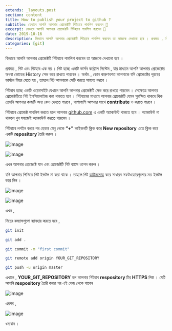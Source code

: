 ```yaml
---
extends: _layouts.post
section: content
title: How to publish your project to github ?
subtitle: যেভাবে আপনি আপনার প্রোজেক্টটি গিটহাবে পাবলিশ করবেন 👀
excerpt: যেভাবে আপনি আপনার প্রোজেক্টটি গিটহাবে পাবলিশ করবেন 👀
date: 2019-10-16
description: কিভাবে আপনি আপনার প্রোজেক্টটি গিটহাবে পাবলিশ করবেন তা আজকে দেখানো হবে । প্রথমত , গিট এবং গিটহাব এক নয় । গিট হচ্ছে একটি ভার্সন কন্ট্রোল সিস্টেম , যার মাধ্যমে আপনি আপনার প্রোজেক্টের অথবা কোডের History সেভ করে রাখতে পারবেন ।
categories: [git]
---
```


কিভাবে আপনি আপনার প্রোজেক্টটি গিটহাবে পাবলিশ করবেন তা আজকে দেখানো হবে ।

প্রথমত , গিট এবং গিটহাব এক নয় । গিট হচ্ছে একটি ভার্সন কন্ট্রোল সিস্টেম , যার মাধ্যমে আপনি আপনার প্রোজেক্টের অথবা কোডের History সেভ করে রাখতে পারবেন । অর্থাৎ , কোন কারুণবশত আপনাকে যদি প্রোজেক্টের পূরবের ভার্সনে ফিরে যেতে হয় , তাহলে গিট আপনাকে সেটি করতে সাহায্য করবে ।

গিটহাব হচ্ছে একটি ওয়েবসাইট যেখানে আপনি আপনার প্রোজেক্টটি সেভ করে রাখতে পারবেন । সেক্ষেত্রে আপনার প্রোজেক্টটিতে গিট ইনসিয়ালাইজ করা থাকতে হবে । গিটহাবের মাধ্যমে আপনার প্রোজেক্টটি যেমন সুরক্ষিত থাকবে থিক তেমনি আপনার কাজটি অন্য কেও দেখতে পারবে , পাশাপাশি আপনার সাথে **contribute** ও করতে পারবে ।

গিটহাবে প্রোজেক্ট পাবলিশ করতে হলে আপনার [github.com](https://github.com) এ একটি অ্যাকাউন্ট থাকতে হবে । অ্যাকাউন্ট না থাকলে খুব সহজেই অ্যাকাউন্ট করতে পারবেন ।

গিটহাবে লগইন করার পর হেডার মেনু থেকে **“+”** আইকনটি ক্লিক করে **New repository** এতে ক্লিক করে একটি **repository** তৈরি করুন ।

![image](../images/publish-project-github-1.png)

![image](../images/publish-project-github-2.png)

এখন আপনার প্রোজেক্টে যান এবং প্রোজেক্টটি গিট ব্যাসে ওপেন করুন ।

যদি আপনার পিসিতে গিট ইন্সটল না করা থাকে । তাহলে গিট [ডাউনলোড](https://git-scm.com/downloads) করে সাধারন সফটওয়্যারগুলোর মত ইন্সটল করে নিন ।

![image](../images/publish-project-github-3.png)

![image](../images/publish-project-github-4.png)

এখন ,

নিচের কম্যান্ডগুলো ব্যাবহার করতে হবে ,

```bash
git init
```

```bash
git add .
```

```bash
git commit -m "first commit"
```

```bash
git remote add origin YOUR_GIT_REPOSITORY
```

```bash
git push -u origin master
```

এখানে , **YOUR_GIT_REPOSITORY** হল আপনার গিটহাব **respository** টির **HTTPS** লিঙ্ক । যেটি আপনি **respository** তৈরি করার পর এই পেজ থেকে পাবেন

![image](../images/publish-project-github-2.png)

এরপর ,

![image](../images/publish-project-github-5.png)

ধন্যবাদ ।

